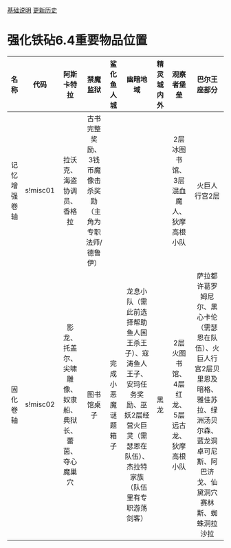[基础说明](BG2EE_IA_c4Customize.md)  [更新历史](BG2EE_IA_c4Customize_Update.md)
# 强化铁砧6.4重要物品位置

|名称|代码|阿斯卡特拉|禁魔监狱|鲨化鱼人城|幽暗地域|精灵城内外|观察者堡垒|巴尔王座部分|
|:-----:|:-----:|:------:|:-----:|:------:|:------:|:-----------:|:-------:|:--------:|
|记忆增强卷轴|s!misc01|拉沃克、海盗协调员、香格拉|古书完整奖励、3钱币魔像击杀奖励（主角为专职法师/德鲁伊）||||2层冰图书馆、3层混血魔人、狄摩高根小队|火巨人行宫2层|
|固化卷轴|s!misc02|影龙、托盖尔、尖啸雕像、奴隶船、典狱长、蕾茵、夺心魔巢穴|图书馆桌子|完成小恶魔谜题箱子|龙息小队（需此前选择帮助鱼人国王杀王子）、寇涛鱼人王子、安玛任务奖励、巫妖2层经营火巨灵（需瑟恩在队伍）、杰拉特家族（队伍里有专职游荡剑客）|黑龙|2层火图书馆、4层红龙、5层远古龙、狄摩高根小队|萨拉都许葛罗姆尼尔、黑心卡伦（需瑟恩在队伍）、火巨人行宫2层贝里恩及暗格、雅佳苏拉、绿洲汤贝尔森、蓝龙洞卓可尼斯、阿巴济戈、仙黛洞穴赛林斯、蜘蛛洞拉沙拉|
